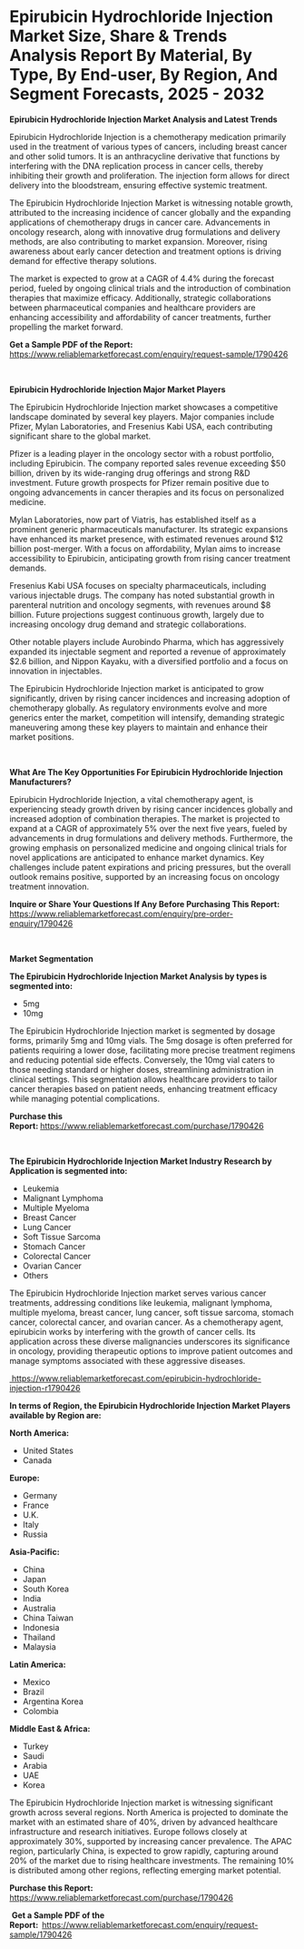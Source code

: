 <p><h1>Epirubicin Hydrochloride Injection Market Size, Share & Trends Analysis Report By Material, By Type, By End-user, By Region, And Segment Forecasts, 2025 - 2032</h1></p><p><strong>Epirubicin Hydrochloride Injection Market Analysis and Latest Trends</strong></p>
<p><p>Epirubicin Hydrochloride Injection is a chemotherapy medication primarily used in the treatment of various types of cancers, including breast cancer and other solid tumors. It is an anthracycline derivative that functions by interfering with the DNA replication process in cancer cells, thereby inhibiting their growth and proliferation. The injection form allows for direct delivery into the bloodstream, ensuring effective systemic treatment.</p><p>The Epirubicin Hydrochloride Injection Market is witnessing notable growth, attributed to the increasing incidence of cancer globally and the expanding applications of chemotherapy drugs in cancer care. Advancements in oncology research, along with innovative drug formulations and delivery methods, are also contributing to market expansion. Moreover, rising awareness about early cancer detection and treatment options is driving demand for effective therapy solutions.</p><p>The market is expected to grow at a CAGR of 4.4% during the forecast period, fueled by ongoing clinical trials and the introduction of combination therapies that maximize efficacy. Additionally, strategic collaborations between pharmaceutical companies and healthcare providers are enhancing accessibility and affordability of cancer treatments, further propelling the market forward.</p></p>
<p><strong>Get a Sample PDF of the Report:&nbsp;</strong> <a href="https://www.reliablemarketforecast.com/enquiry/request-sample/1790426?utm_campaign=2011&utm_medium=2&utm_source=Github&utm_content=ia&utm_term=19042025&utm_id=epirubicin-hydrochloride-injection">https://www.reliablemarketforecast.com/enquiry/request-sample/1790426</a></p>
<p>&nbsp;</p>
<p><strong>Epirubicin Hydrochloride Injection Major Market Players</strong></p>
<p><p>The Epirubicin Hydrochloride Injection market showcases a competitive landscape dominated by several key players. Major companies include Pfizer, Mylan Laboratories, and Fresenius Kabi USA, each contributing significant share to the global market.</p><p>Pfizer is a leading player in the oncology sector with a robust portfolio, including Epirubicin. The company reported sales revenue exceeding $50 billion, driven by its wide-ranging drug offerings and strong R&D investment. Future growth prospects for Pfizer remain positive due to ongoing advancements in cancer therapies and its focus on personalized medicine.</p><p>Mylan Laboratories, now part of Viatris, has established itself as a prominent generic pharmaceuticals manufacturer. Its strategic expansions have enhanced its market presence, with estimated revenues around $12 billion post-merger. With a focus on affordability, Mylan aims to increase accessibility to Epirubicin, anticipating growth from rising cancer treatment demands.</p><p>Fresenius Kabi USA focuses on specialty pharmaceuticals, including various injectable drugs. The company has noted substantial growth in parenteral nutrition and oncology segments, with revenues around $8 billion. Future projections suggest continuous growth, largely due to increasing oncology drug demand and strategic collaborations.</p><p>Other notable players include Aurobindo Pharma, which has aggressively expanded its injectable segment and reported a revenue of approximately $2.6 billion, and Nippon Kayaku, with a diversified portfolio and a focus on innovation in injectables.</p><p>The Epirubicin Hydrochloride Injection market is anticipated to grow significantly, driven by rising cancer incidences and increasing adoption of chemotherapy globally. As regulatory environments evolve and more generics enter the market, competition will intensify, demanding strategic maneuvering among these key players to maintain and enhance their market positions.</p></p>
<p>&nbsp;</p>
<p><strong>What Are The Key Opportunities For Epirubicin Hydrochloride Injection Manufacturers?</strong></p>
<p><p>Epirubicin Hydrochloride Injection, a vital chemotherapy agent, is experiencing steady growth driven by rising cancer incidences globally and increased adoption of combination therapies. The market is projected to expand at a CAGR of approximately 5% over the next five years, fueled by advancements in drug formulations and delivery methods. Furthermore, the growing emphasis on personalized medicine and ongoing clinical trials for novel applications are anticipated to enhance market dynamics. Key challenges include patent expirations and pricing pressures, but the overall outlook remains positive, supported by an increasing focus on oncology treatment innovation.</p></p>
<p><strong>Inquire or Share Your Questions If Any Before Purchasing This Report:</strong> <a href="https://www.reliablemarketforecast.com/enquiry/pre-order-enquiry/1790426?utm_campaign=2011&utm_medium=2&utm_source=Github&utm_content=ia&utm_term=19042025&utm_id=epirubicin-hydrochloride-injection">https://www.reliablemarketforecast.com/enquiry/pre-order-enquiry/1790426</a></p>
<p>&nbsp;</p>
<p><strong>Market Segmentation</strong></p>
<p><strong>The Epirubicin Hydrochloride Injection Market Analysis by types is segmented into:</strong></p>
<p><ul><li>5mg</li><li>10mg</li></ul></p>
<p><p>The Epirubicin Hydrochloride Injection market is segmented by dosage forms, primarily 5mg and 10mg vials. The 5mg dosage is often preferred for patients requiring a lower dose, facilitating more precise treatment regimens and reducing potential side effects. Conversely, the 10mg vial caters to those needing standard or higher doses, streamlining administration in clinical settings. This segmentation allows healthcare providers to tailor cancer therapies based on patient needs, enhancing treatment efficacy while managing potential complications.</p></p>
<p><strong>Purchase this Report:&nbsp;</strong><a href="https://www.reliablemarketforecast.com/purchase/1790426?utm_campaign=2011&utm_medium=2&utm_source=Github&utm_content=ia&utm_term=19042025&utm_id=epirubicin-hydrochloride-injection">https://www.reliablemarketforecast.com/purchase/1790426</a></p>
<p>&nbsp;</p>
<p><strong>The Epirubicin Hydrochloride Injection Market Industry Research by Application is segmented into:</strong></p>
<p><ul><li>Leukemia</li><li>Malignant Lymphoma</li><li>Multiple Myeloma</li><li>Breast Cancer</li><li>Lung Cancer</li><li>Soft Tissue Sarcoma</li><li>Stomach Cancer</li><li>Colorectal Cancer</li><li>Ovarian Cancer</li><li>Others</li></ul></p>
<p><p>The Epirubicin Hydrochloride Injection market serves various cancer treatments, addressing conditions like leukemia, malignant lymphoma, multiple myeloma, breast cancer, lung cancer, soft tissue sarcoma, stomach cancer, colorectal cancer, and ovarian cancer. As a chemotherapy agent, epirubicin works by interfering with the growth of cancer cells. Its application across these diverse malignancies underscores its significance in oncology, providing therapeutic options to improve patient outcomes and manage symptoms associated with these aggressive diseases.</p></p>
<p><a href="https://www.reliablemarketforecast.com/epirubicin-hydrochloride-injection-r1790426?utm_campaign=2011&utm_medium=2&utm_source=Github&utm_content=ia&utm_term=19042025&utm_id=epirubicin-hydrochloride-injection">&nbsp;https://www.reliablemarketforecast.com/epirubicin-hydrochloride-injection-r1790426</a></p>
<p><strong>In terms of Region, the Epirubicin Hydrochloride Injection Market Players available by Region are:</strong></p>
<p>
    <p> <strong> North America: </strong>
        <ul>
            <li>United States</li>
            <li>Canada</li>
        </ul>
        </p> 
    <p> <strong> Europe: </strong>
        <ul>
            <li>Germany</li>
            <li>France</li>
            <li>U.K.</li>
            <li>Italy</li>
            <li>Russia</li>
        </ul>
        </p> 
    <p> <strong> Asia-Pacific: </strong>
        <ul>
            <li>China</li>
            <li>Japan</li>
            <li>South Korea</li>
            <li>India</li>
            <li>Australia</li>
            <li>China Taiwan</li>
            <li>Indonesia</li>
            <li>Thailand</li>
            <li>Malaysia</li>
        </ul>
        </p> 
    <p> <strong> Latin America: </strong>
        <ul>
            <li>Mexico</li>
            <li>Brazil</li>
            <li>Argentina Korea</li>
            <li>Colombia</li>
        </ul>
        </p> 
    <p> <strong> Middle East & Africa: </strong>
        <ul>
            <li>Turkey</li>
            <li>Saudi</li>
            <li>Arabia</li>
            <li>UAE</li>
            <li>Korea</li>
        </ul>
    </p>
    </p>
<p><p>The Epirubicin Hydrochloride Injection market is witnessing significant growth across several regions. North America is projected to dominate the market with an estimated share of 40%, driven by advanced healthcare infrastructure and research initiatives. Europe follows closely at approximately 30%, supported by increasing cancer prevalence. The APAC region, particularly China, is expected to grow rapidly, capturing around 20% of the market due to rising healthcare investments. The remaining 10% is distributed among other regions, reflecting emerging market potential.</p></p>
<p><strong>Purchase this Report: </strong><a href="https://www.reliablemarketforecast.com/purchase/1790426?utm_campaign=2011&utm_medium=2&utm_source=Github&utm_content=ia&utm_term=19042025&utm_id=epirubicin-hydrochloride-injection">https://www.reliablemarketforecast.com/purchase/1790426</a></p>
<p>&nbsp;<strong>Get a Sample PDF of the Report:&nbsp;&nbsp;</strong><a href="https://www.reliablemarketforecast.com/enquiry/request-sample/1790426?utm_campaign=2011&utm_medium=2&utm_source=Github&utm_content=ia&utm_term=19042025&utm_id=epirubicin-hydrochloride-injection">https://www.reliablemarketforecast.com/enquiry/request-sample/1790426</a></p>
<p><strong></strong></p>
<p><p></p><p></p><p></p></p>